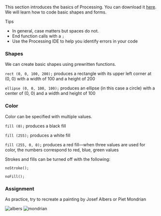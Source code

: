 
This section introduces the basics of Processing. You can download it [here](https://processing.org/). We will learn how to code basic shapes and forms.

Tips
* In general, case matters but spaces do not.
* End function calls with a ```;```
* Use the Processing IDE to help you identify errors in your code


### Shapes
We can create basic shapes using prewritten functions.

```rect (0, 0, 100, 200);``` produces a rectangle with its upper left corner at (0, 0) with a width of 100 and a height of 200

```ellipse (0, 0, 100, 100);``` produces an ellipse (in this case a circle) with a center of (0, 0) and a width and height of 100

### Color
Color can be specified with multiple values. 

```fill (0);```
produces a black fill

```fill (255);```
produces a white fill

```fill (255, 0, 0);```
produces a red fill—when three values are used for color, the numbers correspond to red, blue, green values

Strokes and fills can be turned off with the following:

```noStroke();```

```noFill();```

### Assignment
As practice, try to recreate a painting by Josef Albers or Piet Mondrian

![albers](https://arthur.io/img/art/0000017344a1ecd26/josef-albers/homage-to-the-square-soft-spoken/large-2x/josef-albers--homage-to-the-square-soft-spoken.jpg)
![mondrian](https://upload.wikimedia.org/wikipedia/commons/thumb/7/76/Piet_Mondriaan%2C_1921_-_Composition_en_rouge%2C_jaune%2C_bleu_et_noir.jpg/481px-Piet_Mondriaan%2C_1921_-_Composition_en_rouge%2C_jaune%2C_bleu_et_noir.jpg)
